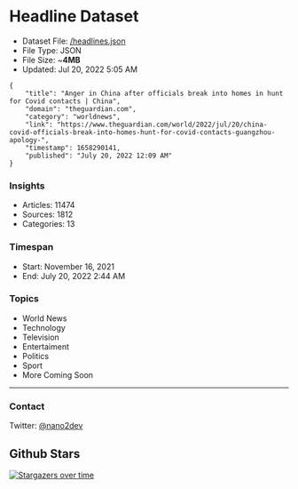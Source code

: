 # Headline Dataset

- Dataset File: [/headlines.json](https://raw.githubusercontent.com/fwd/news/master/headlines.json) 
- File Type: JSON
- File Size: ~**4MB**
- Updated: Jul 20, 2022 5:05 AM

```
{
    "title": "Anger in China after officials break into homes in hunt for Covid contacts | China",
    "domain": "theguardian.com",
    "category": "worldnews",
    "link": "https://www.theguardian.com/world/2022/jul/20/china-covid-officials-break-into-homes-hunt-for-covid-contacts-guangzhou-apology-",
    "timestamp": 1658290141,
    "published": "July 20, 2022 12:09 AM"
}
```

### Insights

- Articles: 11474
- Sources: 1812
- Categories: 13

### Timespan

- Start: November 16, 2021
- End: July 20, 2022 2:44 AM

### Topics

- World News
- Technology
- Television
- Entertaiment
- Politics
- Sport
- More Coming Soon

---

### Contact 

Twitter: [@nano2dev](https://twitter.com/nano2dev)

## Github Stars

[![Stargazers over time](https://starchart.cc/fwd/news.svg)](https://starchart.cc/fwd/news)
	